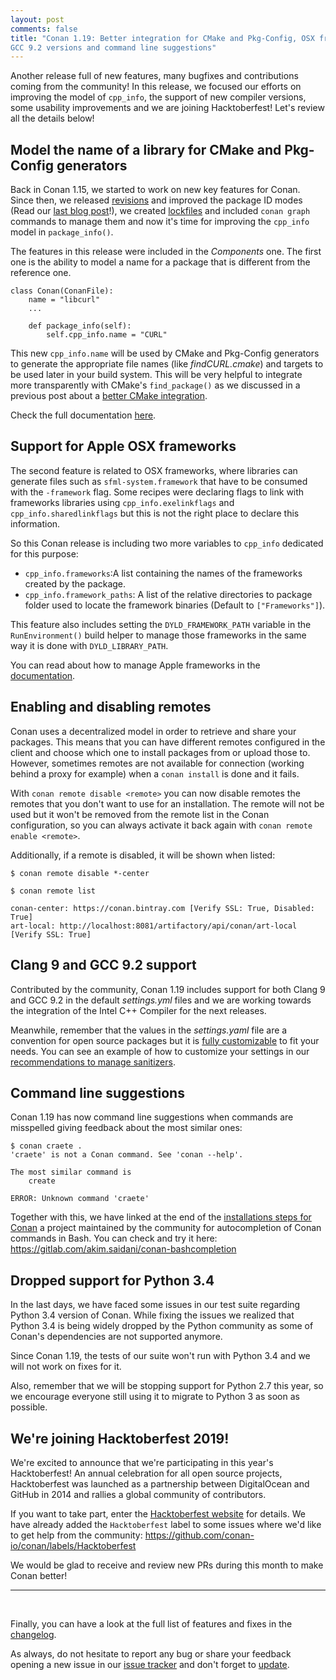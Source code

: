 ```yaml
---
layout: post
comments: false
title: "Conan 1.19: Better integration for CMake and Pkg-Config, OSX frameworks support, enabling and disabling remotes, Clang 9 and
GCC 9.2 versions and command line suggestions"
---
```


Another release full of new features, many bugfixes and contributions coming from the community! In this release, we focused our efforts on
improving the model of `cpp_info`, the support of new compiler versions, some usability improvements and we are joining Hacktoberfest!
Let's review all the details below!

## Model the name of a library for CMake and Pkg-Config generators

Back in Conan 1.15, we started to work on new key features for Conan. Since then, we released
[revisions](https://docs.conan.io/en/latest/versioning/revisions.html) and improved the package ID modes (Read our
[last blog post](https://blog.conan.io/2019/09/27/package-id-modes.html)!), we created [lockfiles](https://docs.conan.io/en/latest/versioning/lockfiles.html) and included `conan graph` commands to manage them and now it's time for improving the `cpp_info` model in `package_info()`.

The features in this release were included in the *Components* one. The first one is the ability to model a name for a package that is
different from the reference one.

```
class Conan(ConanFile):
    name = "libcurl"
    ...

    def package_info(self):
        self.cpp_info.name = "CURL"
```

This new `cpp_info.name` will be used by CMake and Pkg-Config generators to generate the appropriate file names (like *findCURL.cmake*) and
targets to be used later in your build system. This will be very helpful to integrate more transparently with CMake's `find_package()` as we
discussed in a previous post about a [better CMake integration](https://blog.conan.io/2018/06/11/Transparent-CMake-Integration.html).

Check the full documentation [here](https://docs.conan.io/en/latest/reference/conanfile/attributes.html#cpp-info).

## Support for Apple OSX frameworks

The second feature is related to OSX frameworks, where libraries can generate files such as `sfml-system.framework` that have to be consumed
with the `-framework` flag. Some recipes were declaring flags to link with frameworks libraries using `cpp_info.exelinkflags` and
`cpp_info.sharedlinkflags` but this is not the right place to declare this information.

So this Conan release is including two more variables to `cpp_info` dedicated for this purpose:

- `cpp_info.frameworks`:A list containing the names of the frameworks created by the package.
- `cpp_info.framework_paths`: A list of the relative directories to package folder used to locate the framework binaries (Default to
  `["Frameworks"]`).

This feature also includes setting the `DYLD_FRAMEWORK_PATH` variable in the `RunEnvironment()` build helper to manage those frameworks in
the same way it is done with `DYLD_LIBRARY_PATH`.

You can read about how to manage Apple frameworks in the [documentation](https://docs.conan.io/en/latest/howtos/link_apple_framework.html).

## Enabling and disabling remotes

Conan uses a decentralized model in order to retrieve and share your packages. This means that you can have different remotes configured in
the client and choose which one to install packages from or upload those to. However, sometimes remotes are not available for connection
(working behind a proxy for example) when a `conan install` is done and it fails.

With `conan remote disable <remote>` you can now disable remotes the remotes that you don't want to use for an installation. The remote will
not be used but it won't be removed from the remote list in the Conan configuration, so you can always activate it back again with
`conan remote enable <remote>`.

Additionally, if a remote is disabled, it will be shown when listed:

```
$ conan remote disable *-center

$ conan remote list

conan-center: https://conan.bintray.com [Verify SSL: True, Disabled: True]
art-local: http://localhost:8081/artifactory/api/conan/art-local [Verify SSL: True]
```

## Clang 9 and GCC 9.2 support

Contributed by the community, Conan 1.19 includes support for both Clang 9 and GCC 9.2 in the default *settings.yml* files and we are
working towards the integration of the Intel C++ Compiler for the next releases.

Meanwhile, remember that the values in the *settings.yaml* file are a convention for open source packages but it is
[fully customizable](https://docs.conan.io/en/latest/extending/custom_settings.html) to fit your needs. You can see an example of how to customize your settings in our [recommendations to manage sanitizers](https://docs.conan.io/en/latest/howtos/sanitizers.html).

## Command line suggestions

Conan 1.19 has now command line suggestions when commands are misspelled giving feedback about the most similar ones:

```
$ conan craete .
'craete' is not a Conan command. See 'conan --help'.

The most similar command is
    create

ERROR: Unknown command 'craete'
```

Together with this, we have linked at the end of the
[installations steps for Conan](https://docs.conan.io/en/latest/installation.html#initial-configuration) a project maintained by the
community for autocompletion of Conan commands in Bash. You can check and try it here: <https://gitlab.com/akim.saidani/conan-bashcompletion>

## Dropped support for Python 3.4

In the last days, we have faced some issues in our test suite regarding Python 3.4 version of Conan. While fixing the issues we realized that Python 3.4 is being widely dropped by the Python community as some of Conan's dependencies are not supported anymore.

Since Conan 1.19, the tests of our suite won't run with Python 3.4 and we will not work on fixes for it.

Also, remember that we will be stopping support for Python 2.7 this year, so we encourage everyone still using it to migrate to Python 3 as
soon as possible.

## We're joining Hacktoberfest 2019!

We're excited to announce that we're participating in this year's Hacktoberfest! An annual celebration for all open source projects, Hacktoberfest was launched as a partnership between DigitalOcean and GitHub in 2014 and rallies a global community of contributors.

If you want to take part, enter the [Hacktoberfest website](https://hacktoberfest.digitalocean.com/) for details. We have already added the `Hacktoberfest` label to some issues where we'd like to get help from the community: <https://github.com/conan-io/conan/labels/Hacktoberfest>

We would be glad to receive and review new PRs during this month to make Conan better!

-----------
<br>

Finally, you can have a look at the full list of features and fixes in the [changelog](https://docs.conan.io/en/latest/changelog.html).

As always, do not hesitate to report any bug or share your feedback opening a new issue in our
[issue tracker](https://github.com/conan-io/conan/issues) and don't forget to [update](https://conan.io/downloads.html).
